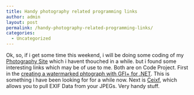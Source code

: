 ```yaml
---
title: Handy photography related programming links
author: admin
layout: post
permalink: /handy-photography-related-programming-links/
categories:
  - Uncategorized
---
```

Ok, so, if i get some time this weekend, i will be doing some coding of my [Photography Site][1]&nbsp;which i havent thouched in a while. but i found some interesting links which may be of use to me. Both are on Code Project. First in the [creating a watermarked phtograph with GFI+&nbsp;for .NET][2]. This is something i have been looking for for a while now. Next is [Ceixf][3], which allows you to pull EXIF Data from your JPEGs. Very handy stuff.

 [1]: http://www.tiernanotoolephotography.com/
 [2]: http://www.codeproject.com/csharp/watermark.asp
 [3]: http://www.codeproject.com/bitmap/cexif.asp
